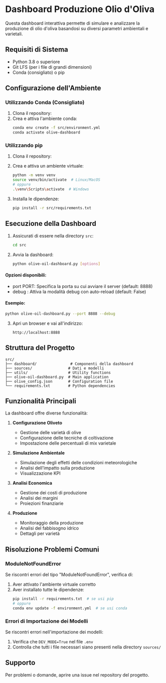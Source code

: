# Dashboard Produzione Olio d'Oliva

Questa dashboard interattiva permette di simulare e analizzare la produzione di olio d'oliva basandosi su diversi parametri ambientali e varietali.

## Requisiti di Sistema

- Python 3.8 o superiore
- Git LFS (per i file di grandi dimensioni)
- Conda (consigliato) o pip

## Configurazione dell'Ambiente

### Utilizzando Conda (Consigliato)

1. Clona il repository:
2. Crea e attiva l'ambiente conda:
   ```bash
   conda env create -f src/environment.yml
   conda activate olive-dashboard
   ```

### Utilizzando pip

1. Clona il repository:
2. Crea e attiva un ambiente virtuale:
   ```bash
   python -m venv venv
   source venv/bin/activate  # Linux/MacOS
   # oppure
   .\venv\Scripts\activate  # Windows
   ```

3. Installa le dipendenze:
   ```bash
   pip install -r src/requirements.txt
   ```
   
## Esecuzione della Dashboard

1. Assicurati di essere nella directory `src`:
   ```bash
   cd src
   ```

2. Avvia la dashboard:
   ```bash
   python olive-oil-dashboard.py [options]
   ```

#### Opzioni disponibili:

- port PORT: Specifica la porta su cui avviare il server (default: 8888)
- debug : Attiva la modalità debug con auto-reload (default: False)

#### Esempio:
   ```bash
   python olive-oil-dashboard.py --port 8888 --debug
   ```

3. Apri un browser e vai all'indirizzo:
   ```
   http://localhost:8888
   ```

## Struttura del Progetto

```
src/
├── dashboard/               # Componenti della dashboard
├── sources/                # Dati e modelli
├── utils/                  # Utility functions
├── olive-oil-dashboard.py  # Main application
├── olive_config.json       # Configuration file
└── requirements.txt        # Python dependencies
```

## Funzionalità Principali

La dashboard offre diverse funzionalità:

1. **Configurazione Oliveto**
    - Gestione delle varietà di olive
    - Configurazione delle tecniche di coltivazione
    - Impostazione delle percentuali di mix varietale

2. **Simulazione Ambientale**
    - Simulazione degli effetti delle condizioni meteorologiche
    - Analisi dell'impatto sulla produzione
    - Visualizzazione KPI

3. **Analisi Economica**
    - Gestione dei costi di produzione
    - Analisi dei margini
    - Proiezioni finanziarie

4. **Produzione**
    - Monitoraggio della produzione
    - Analisi del fabbisogno idrico
    - Dettagli per varietà

## Risoluzione Problemi Comuni

### ModuleNotFoundError

Se riscontri errori del tipo "ModuleNotFoundError", verifica di:

1. Aver attivato l'ambiente virtuale corretto
2. Aver installato tutte le dipendenze:
   ```bash
   pip install -r requirements.txt  # se usi pip
   # oppure
   conda env update -f environment.yml  # se usi conda
   ```

### Errori di Importazione dei Modelli

Se riscontri errori nell'importazione dei modelli:

1. Verifica che `DEV_MODE=True` nel file `.env`
2. Controlla che tutti i file necessari siano presenti nella directory `sources/`

## Supporto

Per problemi o domande, aprire una issue nel repository del progetto.
